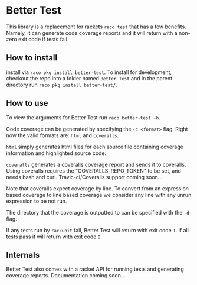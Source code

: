 # Better Test

This library is a replacement for rackets `raco test` that has a few benefits. Namely, it can generate code coverage reports and it will return with a non-zero exit code if tests fail.

## How to install

install via `raco pkg install better-test`. To install for development, checkout the repo into a folder named `Better Test` and in the parent directory run `raco pkg install better-test/`.

## How to use

To view the arguments for Better Test run `raco better-test -h`.

Code coverage can be generated by specifying the `-c <format>` flag.
Right now the valid formats are: `html` and `coveralls`.

`html` simply generates html files for each source file containing coverage information and
highlighted source code. 

`coveralls` generates a coveralls coverage report and sends it to coveralls.
Using coveralls requires the "COVERALLS_REPO_TOKEN" to be set, and needs bash and curl.
Travic-ci/Coveralls support coming soon...

Note that coveralls expect coverage by line. To convert from an expression based coverage to line based coverage we consider any line with any unrun expression to be not run.

The directory that the coverage is outputted to can be specified with the `-d` flag.

If any tests run by `rackunit` fail, Better Test will return with exit code `1`. If all tests pass it will return with exit code `0`.


## Internals

Better Test also comes with a racket API for running tests and generating coverage reports. Documentation coming soon...

